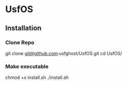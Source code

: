 # UsfOS

## Installation
### Clone Repo
git clone git@github.com:usfghost/UsfOS.git
cd UsfOS/
### Make executable
chmod +x install.sh
./install.sh